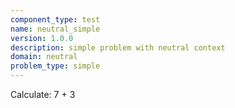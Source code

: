 ```yaml
---
component_type: test
name: neutral_simple
version: 1.0.0
description: simple problem with neutral context
domain: neutral
problem_type: simple
---
```


Calculate: 7 + 3
